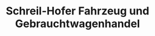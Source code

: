 ---
title: "Schreil-Hofer Fahrzeug und Gebrauchtwagenhandel"
url: /sankt-florian/schreil-hofer-fahrzeug-und-gebrauchtwagenhandel/
shop: Autohaus
---